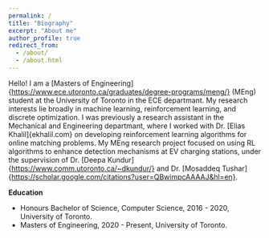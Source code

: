 ```yaml
---
permalink: /
title: "Biography"
excerpt: "About me"
author_profile: true
redirect_from: 
  - /about/
  - /about.html
---
```


Hello! I am a [Masters of Engineering]{https://www.ece.utoronto.ca/graduates/degree-programs/meng/} (MEng) student at the University of Toronto in the ECE departmant. My research interests lie broadly in machine learning, reinforcement learning, and discrete optimization. I was previously a research assistant in the Mechanical and Engineering departmant, where I worked with Dr. [Elias Khalil]{ekhalil.com} on developing reinforcement learning algorithms for online matching problems. My MEng research project focused on using RL algorithms to enhance detection mechanisms at EV charging stations, under the supervision of Dr. [Deepa Kundur]{https://www.comm.utoronto.ca/~dkundur/} and Dr. [Mosaddeq Tushar]{https://scholar.google.com/citations?user=QBwimpcAAAAJ&hl=en}.


**Education**
  - Honours Bachelor of Science, Computer Science, 2016 - 2020, University of Toronto.
  - Masters of Engineering, 2020 - Present, University of Toronto.
